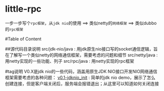 # little-rpc 
一步一步写个`rpc框架`，从`jdk nio`的使用 ==> 类似netty的`网络框架` ==> 类似dubbo的`rpc框架`

#Table of Content

##源代码目录说明
src/jdk-nio/java : 用jdk原生nio接口写的socket通信逻辑，旨在了解写一个类似netty的网络通信框架，需要考虑的问题和细节
src/netty/java   : 用netty实现的一些功能、列子
src/rpc/java     : 用netty实现的rpc框架


#tag说明
V0.X是jdk nio的一些代码，涵盖用原生JDK NIO接口开发NIO网络通信框架需要考虑的各种问题：
[v0.1-jdknio_init](./docs/V0.X/v0.1.md) : 简单的jdk nio demo，展示了怎么创建连接，但是客户端关闭后，服务端会报错退出；从这里可以知道如何关闭连接

